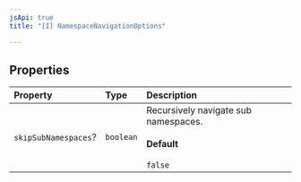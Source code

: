 ```yaml
---
jsApi: true
title: "[I] NamespaceNavigationOptions"

---
```

## Properties

| Property | Type | Description |
| :------ | :------ | :------ |
| `skipSubNamespaces`? | `boolean` | Recursively navigate sub namespaces.<br /><br />**Default**<br /><br />` false ` |
